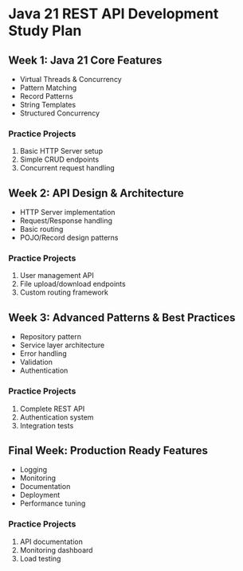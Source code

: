 # Java 21 REST API Development Study Plan

## Week 1: Java 21 Core Features

- Virtual Threads & Concurrency
- Pattern Matching
- Record Patterns
- String Templates
- Structured Concurrency

### Practice Projects

1. Basic HTTP Server setup
2. Simple CRUD endpoints
3. Concurrent request handling

## Week 2: API Design & Architecture

- HTTP Server implementation
- Request/Response handling
- Basic routing
- POJO/Record design patterns

### Practice Projects

1. User management API
2. File upload/download endpoints
3. Custom routing framework

## Week 3: Advanced Patterns & Best Practices

- Repository pattern
- Service layer architecture
- Error handling
- Validation
- Authentication

### Practice Projects

1. Complete REST API
2. Authentication system
3. Integration tests

## Final Week: Production Ready Features

- Logging
- Monitoring
- Documentation
- Deployment
- Performance tuning

### Practice Projects

1. API documentation
2. Monitoring dashboard
3. Load testing

